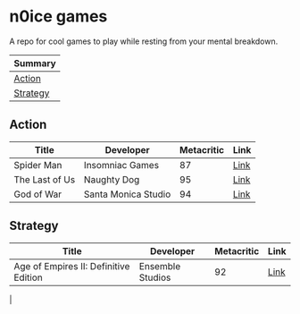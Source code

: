 # n0ice games
A repo for cool games to play while resting from your mental breakdown.

|Summary|
|---|
|[Action](#action)|
|[Strategy](#strategy)



## Action
|Title|Developer|Metacritic|Link
|---|---|---|---|
|Spider Man|Insomniac Games|87|[Link](https://store.playstation.com/pt-br/product/UP9000-CUSA02299_00-MARVELSSMGOTY000)
|The Last of Us|Naughty Dog|95|[Link](https://store.playstation.com/pt-br/product/UP9000-CUSA00552_00-THELASTOFUS00000)|
|God of War|Santa Monica Studio|94|[Link](https://store.playstation.com/pt-br/product/UP9000-CUSA07408_00-00000000GODOFWAR)|

## Strategy
|Title|Developer|Metacritic|Link
|---|---|---|---|
|Age of Empires II: Definitive Edition|Ensemble Studios|92|[Link](https://www.ageofempires.com/games/aoeiide/)
|




